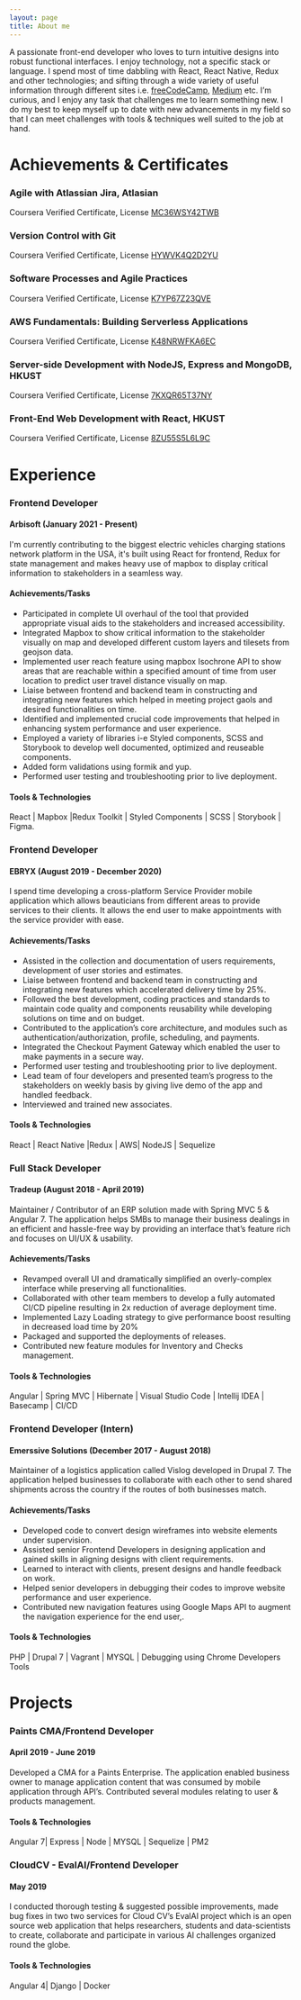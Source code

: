 ```yaml
---
layout: page
title: About me 
---
```


A passionate front-end developer who loves to turn intuitive designs into robust functional interfaces. I enjoy technology, not a specific stack or language. I spend most of time dabbling with React, React Native, Redux and other technologies; and sifting through a wide variety of useful information through different sites i.e. [freeCodeCamp](https://www.freecodecamp.org), [Medium](https://medium.com) etc. I’m curious, and I enjoy any task that challenges me to learn something new. I do my best to keep myself up to date with new advancements in my field so that I can meet challenges with tools & techniques well suited to the job at hand. 

# Achievements & Certificates 
### Agile with Atlassian Jira, Atlasian
Coursera Verified Certificate, License [MC36WSY42TWB](https://www.coursera.org/account/accomplishments/certificate/MC36WSY42TWB)

### Version Control with Git
Coursera Verified Certificate, License [HYWVK4Q2D2YU](https://www.coursera.org/account/accomplishments/certificate/HYWVK4Q2D2YU)

### Software Processes and Agile Practices
Coursera Verified Certificate, License [K7YP67Z23QVE](https://www.coursera.org/account/accomplishments/certificate/K7YP67Z23QVE)

### AWS Fundamentals: Building Serverless Applications
Coursera Verified Certificate, License [K48NRWFKA6EC](https://www.coursera.org/account/accomplishments/certificate/K48NRWFKA6EC)

### Server-side Development with NodeJS, Express and MongoDB, HKUST
Coursera Verified Certificate, License [7KXQR65T37NY](https://www.coursera.org/account/accomplishments/certificate/7KXQR65T37NY)

### Front-End Web Development with React, HKUST 
Coursera Verified Certificate, License [8ZU55S5L6L9C](https://www.coursera.org/account/accomplishments/certificate/8ZU55S5L6L9C)  


# Experience

### Frontend Developer
#### Arbisoft (January 2021 - Present)

I'm currently contributing to the biggest electric vehicles charging stations network platform in the USA, it's built using React for frontend, Redux for state management and makes heavy use of mapbox to display critical information to stakeholders in a seamless way.

#### Achievements/Tasks  

* Participated in complete UI overhaul of the tool that provided appropriate visual aids to the stakeholders and increased accessibility.
* Integrated Mapbox to show critical information to the stakeholder visually on map and developed different custom layers and tilesets from geojson data.
* Implemented user reach feature using mapbox Isochrone API to show areas that are reachable within a specified amount of time from user location to predict user travel distance visually on map.
* Liaise between frontend and backend team in constructing and integrating new features which helped in meeting project gaols and desired functionalities on time.
* Identified and implemented crucial code improvements that helped in enhancing system performance and user experience.     
* Employed a variety of libraries i-e Styled components, SCSS and Storybook to develop well documented, optimized and reuseable components.
* Added form validations using formik and yup.
* Performed user testing and troubleshooting prior to live deployment.

#### Tools & Technologies 
React | Mapbox |Redux Toolkit | Styled Components | SCSS | Storybook | Figma.


### Frontend Developer
#### EBRYX (August 2019 - December 2020)

I spend time developing a cross-platform Service Provider mobile application which allows beauticians from different areas to provide services to their clients. It allows the end user to make appointments with the service provider with ease.

#### Achievements/Tasks  

* Assisted in the collection and documentation of users requirements, development of user stories and estimates.
* Liaise  between frontend and backend team in constructing and integrating new features which accelerated delivery time by 25%.
* Followed the best development, coding practices and standards to maintain code quality and components reusability while developing solutions on time and on budget.
* Contributed to the application’s core architecture, and modules such as authentication/authorization, profile, scheduling, and payments.
* Integrated the Checkout Payment Gateway which enabled the user to make payments in a secure way.
* Performed user testing and troubleshooting prior to live deployment.
* Lead team of four developers and presented team’s progress to the stakeholders on weekly basis by giving live demo of the app and handled feedback.
* Interviewed and trained new associates.


#### Tools & Technologies 
React | React Native |Redux | AWS| NodeJS | Sequelize

### Full Stack Developer
#### Tradeup (August 2018 - April 2019)

Maintainer / Contributor of an ERP solution made with Spring MVC 5 &
Angular 7. The application helps SMBs to manage their business dealings
in an efficient and hassle-free way by providing an interface that’s
feature rich and focuses on UI/UX & usability.

#### Achievements/Tasks

* Revamped overall UI and dramatically simplified an overly-complex interface while preserving all functionalities.
* Collaborated with other team members to develop a fully automated CI/CD pipeline resulting in 2x reduction of average deployment time.
* Implemented Lazy Loading strategy to give performance boost resulting in decreased load time by 20%
* Packaged and supported the deployments of releases.
* Contributed new feature modules for Inventory and Checks management.

#### Tools & Technologies 
Angular | Spring MVC | Hibernate | Visual Studio Code | Intellij IDEA | Basecamp | CI/CD

### Frontend Developer (Intern)
#### Emerssive Solutions (December 2017 - August 2018)

Maintainer of a logistics application called Vislog developed in Drupal 7.
The application helped businesses to collaborate with each other to send
shared shipments across the country if the routes of both businesses
match.  

#### Achievements/Tasks

* Developed code to convert design wireframes into website elements under supervision.
* Assisted senior Frontend Developers in designing application and gained skills in aligning designs with client requirements.
* Learned to interact with clients, present designs and handle feedback on work.
* Helped senior developers in debugging their codes to improve website performance and user experience.
* Contributed new navigation features using Google Maps API to augment the navigation experience for the end user,.  

#### Tools & Technologies 
PHP | Drupal 7 | Vagrant | MYSQL | Debugging using Chrome Developers Tools
<br>  
  
# Projects
### Paints CMA/Frontend Developer
#### April 2019 - June 2019
  
Developed a CMA for a Paints Enterprise. The application enabled
business owner to manage application content that was consumed by
mobile application through API’s. Contributed several modules relating
to user & products management.  

#### Tools & Technologies 
Angular 7| Express | Node | MYSQL | Sequelize | PM2

### CloudCV - EvalAI/Frontend Developer
#### May 2019
  
I conducted thorough testing & suggested possible improvements, made
bug fixes in two two services for Cloud CV’s EvalAI project which is an
open source web application that helps researchers, students and
data-scientists to create, collaborate and participate in various AI
challenges organized round the globe.

#### Tools & Technologies 
Angular 4| Django | Docker

